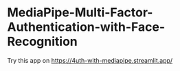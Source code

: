 # MediaPipe-Multi-Factor-Authentication-with-Face-Recognition

Try this app on https://4uth-with-mediapipe.streamlit.app/
